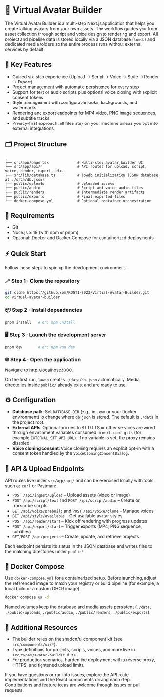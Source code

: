 # 🧠 Virtual Avatar Builder

The Virtual Avatar Builder is a multi-step Next.js application that helps you create talking avatars from your own assets. The workflow guides you from asset collection through script and voice design to rendering and export. All project and pipeline data is stored locally via a JSON database (`lowdb`) and dedicated media folders so the entire process runs without external services by default.

## 🚀 Key Features

- Guided six-step experience (Upload → Script → Voice → Style → Render → Export)
- Project management with automatic persistence for every step
- Support for text or audio scripts plus optional voice cloning with explicit consent tokens
- Style management with configurable looks, backgrounds, and watermarks
- Rendering and export endpoints for MP4 video, PNG image sequences, and subtitle tracks
- Privacy-first approach: all files stay on your machine unless you opt into external integrations

## 🗂️ Project Structure
```
.
├── src/app/page.tsx             # Multi-step avatar builder UI
├── src/app/api/*                # API routes for upload, script, voice, render, export, etc.
├── src/lib/database.ts          # lowdb initialization (JSON database at ./data/db.json)
├── public/uploads               # Uploaded assets
├── public/audio                 # Script and voice audio files
├── public/renders               # Intermediate render artifacts
├── public/exports               # Final exported files
└── docker-compose.yml           # Optional container orchestration
```

## 🧰 Requirements

- Git
- Node.js ≥ 18 (with npm or pnpm)
- Optional: Docker and Docker Compose for containerized deployments

## ⚡ Quick Start

Follow these steps to spin up the development environment.

### 🪄 Step 1 · Clone the repository
```bash
git clone https://github.com/KOGTI-2023/Virtual-Avatar-Builder.git
cd virtual-avatar-builder
```

### 📦 Step 2 · Install dependencies
```bash
pnpm install   # or: npm install
```

### 🖥️ Step 3 · Launch the development server
```bash
pnpm dev       # or: npm run dev
```

### 🌐 Step 4 · Open the application
Navigate to [http://localhost:3000](http://localhost:3000).

On the first run, `lowdb` creates `./data/db.json` automatically. Media directories inside `public/` already exist and are ready to use.

## ⚙️ Configuration

- **Database path**: Set `DATABASE_DIR` (e.g., in `.env` or your Docker environment) to change where `db.json` is stored. The default is `./data` in the project root.
- **External APIs**: Optional proxies to STT/TTS or other services are wired through environment variables consumed in `next.config.ts` (for example `EXTERNAL_STT_API_URL`). If no variable is set, the proxy remains disabled.
- **Voice cloning consent**: Voice cloning requires an explicit opt-in with a consent token handled by the `VoiceCloningConsentDialog`.

## 🔌 API & Upload Endpoints

API routes live under `src/app/api/` and can be exercised locally with tools such as `curl` or Postman:
- `POST /api/ingest/upload` – Upload assets (video or image)
- `POST /api/script/text` and `POST /api/script/audio` – Create or transcribe scripts
- `GET /api/voice/prebuilt` and `POST /api/voice/clone` – Manage voices
- `GET /api/style/available` – Get available avatar styles
- `POST /api/render/start` – Kick off rendering with progress updates
- `POST /api/export/start` – Trigger exports (MP4, PNG sequence, subtitles)
- `GET/POST /api/projects` – Create, update, and retrieve projects

Each endpoint persists its status in the JSON database and writes files to the matching directories under `public/`.

## 🐳 Docker Compose

Use `docker-compose.yml` for a containerized setup. Before launching, adjust the referenced image to match your registry or build pipeline (for example, a local build or a custom GHCR image).

```bash
docker compose up -d
```

Named volumes keep the database and media assets persistent (`./data`, `./public/uploads`, `./public/audio`, `./public/renders`, `./public/exports`).

## 🧭 Additional Resources

- The builder relies on the shadcn/ui component kit (see `src/components/ui/*`).
- Type definitions for projects, scripts, voices, and more live in `src/types/avatar-builder.d.ts`.
- For production scenarios, harden the deployment with a reverse proxy, HTTPS, and tightened upload limits.

If you have questions or run into issues, explore the API route implementations and the React components driving each step. Contributions and feature ideas are welcome through issues or pull requests.
